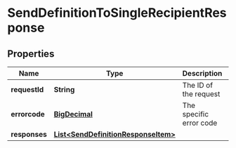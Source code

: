 
# SendDefinitionToSingleRecipientResponse

## Properties
Name | Type | Description | Notes
------------ | ------------- | ------------- | -------------
**requestId** | **String** | The ID of the request |  [optional]
**errorcode** | [**BigDecimal**](BigDecimal.md) | The specific error code |  [optional]
**responses** | [**List&lt;SendDefinitionResponseItem&gt;**](SendDefinitionResponseItem.md) |  |  [optional]



